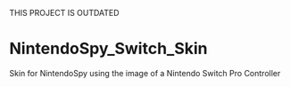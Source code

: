 THIS PROJECT IS OUTDATED

# NintendoSpy_Switch_Skin
Skin for NintendoSpy using the image of a Nintendo Switch Pro Controller
